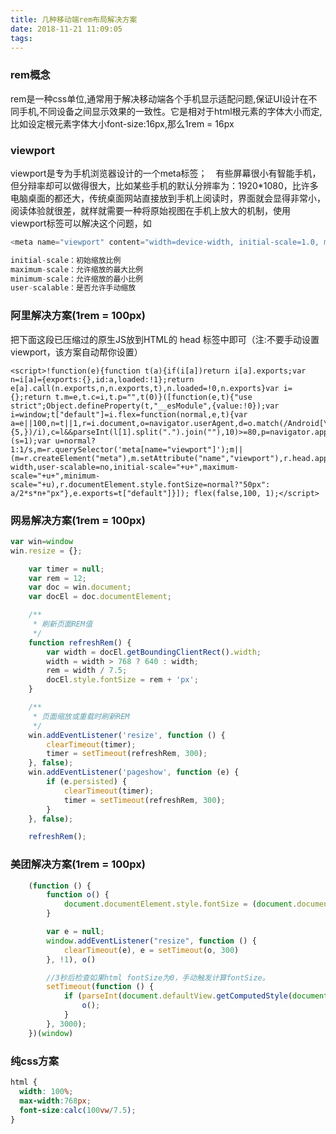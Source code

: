 ```yaml
---
title: 几种移动端rem布局解决方案
date: 2018-11-21 11:09:05
tags:
---
```


### rem概念
rem是一种css单位,通常用于解决移动端各个手机显示适配问题,保证UI设计在不同手机,不同设备之间显示效果的一致性。它是相对于html根元素的字体大小而定,比如设定根元素字体大小font-size:16px,那么1rem = 16px

### viewport
viewport是专为手机浏览器设计的一个meta标签；　有些屏幕很小有智能手机，但分辩率却可以做得很大，比如某些手机的默认分辨率为：1920*1080，比许多电脑桌面的都还大，传统桌面网站直接放到手机上阅读时，界面就会显得非常小，阅读体验就很差，就样就需要一种将原始视图在手机上放大的机制，使用viewport标签可以解决这个问题，如
```javaScript
<meta name="viewport" content="width=device-width, initial-scale=1.0, minimum-scale=1.0, maximum-scale=1.0, user-scalable=no">

initial-scale：初始缩放比例
maximum-scale：允许缩放的最大比例
minimum-scale：允许缩放的最小比例
user-scalable：是否允许手动缩放
```

### 阿里解决方案(1rem = 100px)
把下面这段已压缩过的原生JS放到HTML的 head 标签中即可（注:不要手动设置viewport，该方案自动帮你设置）
```
<script>!function(e){function t(a){if(i[a])return i[a].exports;var n=i[a]={exports:{},id:a,loaded:!1};return e[a].call(n.exports,n,n.exports,t),n.loaded=!0,n.exports}var i={};return t.m=e,t.c=i,t.p="",t(0)}([function(e,t){"use strict";Object.defineProperty(t,"__esModule",{value:!0});var i=window;t["default"]=i.flex=function(normal,e,t){var a=e||100,n=t||1,r=i.document,o=navigator.userAgent,d=o.match(/Android[\S\s]+AppleWebkit\/(\d{3})/i),l=o.match(/U3\/((\d+|\.){5,})/i),c=l&&parseInt(l[1].split(".").join(""),10)>=80,p=navigator.appVersion.match(/(iphone|ipad|ipod)/gi),s=i.devicePixelRatio||1;p||d&&d[1]>534||c||(s=1);var u=normal?1:1/s,m=r.querySelector('meta[name="viewport"]');m||(m=r.createElement("meta"),m.setAttribute("name","viewport"),r.head.appendChild(m)),m.setAttribute("content","width=device-width,user-scalable=no,initial-scale="+u+",maximum-scale="+u+",minimum-scale="+u),r.documentElement.style.fontSize=normal?"50px": a/2*s*n+"px"},e.exports=t["default"]}]); flex(false,100, 1);</script>
```

### 网易解决方案(1rem = 100px)
```javaScript
var win=window
win.resize = {};

    var timer = null;
    var rem = 12;
    var doc = win.document;
    var docEl = doc.documentElement;

    /**
     * 刷新页面REM值
     */
    function refreshRem() {
        var width = docEl.getBoundingClientRect().width;
        width = width > 768 ? 640 : width;
        rem = width / 7.5;
        docEl.style.fontSize = rem + 'px';
    }

    /**
     * 页面缩放或重载时刷新REM
     */
    win.addEventListener('resize', function () {
        clearTimeout(timer);
        timer = setTimeout(refreshRem, 300);
    }, false);
    win.addEventListener('pageshow', function (e) {
        if (e.persisted) {
            clearTimeout(timer);
            timer = setTimeout(refreshRem, 300);
        }
    }, false);

    refreshRem();
```

### 美团解决方案(1rem = 100px)
```javaScript
    (function () {
        function o() {
            document.documentElement.style.fontSize = (document.documentElement.clientWidth && document.documentElement.clientWidth < 768 ? document.documentElement.clientWidth : 768) / 7.5 + "px"
        }

        var e = null;
        window.addEventListener("resize", function () {
            clearTimeout(e), e = setTimeout(o, 300)
        }, !1), o()

        //3秒后检查如果html fontSize为0，手动触发计算fontSize。
        setTimeout(function () {
            if (parseInt(document.defaultView.getComputedStyle(document.documentElement).fontSize) == 0) {
                o();
            }
        }, 3000);
    })(window)
```

### 纯css方案
```css
html {
  width: 100%;
  max-width:768px;
  font-size:calc(100vw/7.5);
}
```

